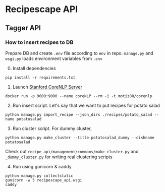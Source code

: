 # Recipescape API

## Tagger API

### How to insert recipes to DB

Prepare DB and create `.env` file according to `env` in repo. `manage.py` and `wsgi.py` loads environment variables from `.env` 

0. Install dependencies
```commandline
pip install -r requirements.txt
```

1. Launch [Stanford CoreNLP Server](https://stanfordnlp.github.io/CoreNLP/corenlp-server.html)
```commandline
docker run -p 9000:9000 --name coreNLP --rm -i -t motiz88/corenlp
```

2. Run insert script. Let's say that we want to put recipes for potato salad
```commandline
python manage.py import_recipe --json_dirs ./recipes/potato_salad --name potatosalad
```

3. Run cluster script. For dummy cluster,
```commandline
python manage.py make_cluster --title potatosalad_dummy --dishname potatosalad
```
Check out `recipe_api/management/commans/make_cluster.py` and `_dummy_cluster.py` for writing real clustering scripts

4. Run using gunicorn & caddy
```commandline
python manage.py collectstatic
gunicorn -w 5 recipescape_api.wsgi
caddy
```

